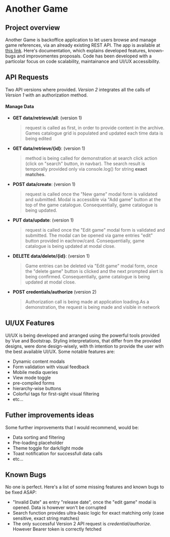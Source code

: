 # Another Game

## Project overview
  Another Game is backoffice application to let users browse and manage game references, via an already existing REST API. The app is available at [this link](https://smaranza.me/dist/another-game.html/). Here's documentation, which explains developed features, known-bugs and improvomentes proposals.
  Code has been developed with a particolar focus on code scalability, maintainance and UI/UX accessibility.

## API Requests
Two API versions where provided. *Version 2* integrates all the calls of *Version 1* with an authorization method.
#### Manage Data

- **GET data/retrieve/all**: (version 1)
  > request is called as first, in order to provide content in the archive. Games catalogue grid is populated and updated each time data is being edited

- **GET data/retrieve/{id}**:  (version 1)
  > method is being called for demonstration at search click action (click on "search" button, in navbar). The search result is temporally provided only via console.log() for string **exact matches**. 

- **POST data/create**:  (version 1)
  >  request is called once the "New game" modal form is validated and submitted. Modal is accessible via "Add game" button at the top of the game catalogue.  Consequentially, game catalogue is being updated.

- **PUT data/update**:  (version 1)
  >  request is called once the "Edit game" modal form is validated and submitted. The modal can be opened via game entries "edit" button provided in eachrow/card. Consequentially, game catalogue is being updated at modal close.
  
- **DELETE data/delete/{id}**:  (version 1)
  >  Game entries can be deleted via "Edit game" modal form, once the "delete game" button is clicked and the next prompted alert is being confirmed. Consequentially, game catalogue is being updated at modal close.

- **POST credentials/authorize**  (version 2)
  >  Authorization call is being made at application loading.As a demonstration, the request is being made and visible in network

## UI/UX Features
UI/UX is being developed and arranged using the powerful tools provided by Vue and Bootstrap. Styling interpretations, that differ from the provided designs, were done design-wisely, with th intention to provide the user with the best available UI/UX. Some notable features are:
- Dynamic content modals
- Form validation with visual feedback
- Mobile media queries
- View mode toggle 
- pre-compiled forms
- hierarchy-wise buttons 
- Colorful tags for first-sight visual filtering
- etc...

## Futher improvements ideas
Some further improvements that I would recommend, would be:
- Data sorting and filtering
- Pre-loading placeholder 
- Theme toggle for dark/light mode
- Toast notification for successfull data calls
- etc...

## Known Bugs
No one is perfect. Here's a list of some missing features and known bugs to be fixed ASAP:
- "Invalid Date" as entry "release date", once the "edit game" modal is opened. Data is however won't be corrupted
- Search function provides ultra-basic logic for exact matching only (case sensitive, exact string matches)
- The only successful Version 2 API request is *credential/authorize*. However Bearer token is correctly fetched
